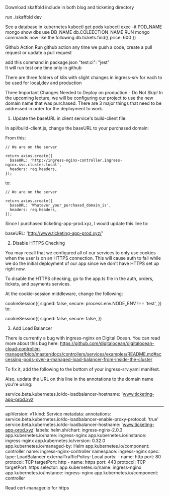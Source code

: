 Download skaffold
include in both blog and ticketing directory

run ./skaffold dev


See a database in kubernetes
kubectl get pods
kubectl exec -it POD_NAME mongo
show dbs
use DB_NAME
db.COLEECTION_NAME
RUN mongo commands now like the following
db.tickets.find({ price: 600 })



Github Action
Run github action any time we push a code, create a pull request or update a pull request

add this command in package.json
"test:ci": "jest"   
 It will run test one time only in github

 There are three folders of k8s with slight changes in ingress-srv for each to be used for local,dev and production




Three Important Changes Needed to Deploy on production - Do Not Skip!
In the upcoming lecture, we will be configuring our project to use the new domain name that was purchased. There are 3 major things that need to be addressed in order for the deployment to work.

1. Update the baseURL in client service's build-client file:

In api/build-client.js, change the baseURL to your purchased domain:

From this:

    // We are on the server
 
    return axios.create({
      baseURL: 'http://ingress-nginx-controller.ingress-nginx.svc.cluster.local',
      headers: req.headers,
    });
to:

    // We are on the server
 
    return axios.create({
      baseURL: 'Whatever_your_purchased_domain_is',
      headers: req.headers,
    });
Since I purchased ticketing-app-prod.xyz, I would update this line to:

baseURL: 'http://www.ticketing-app-prod.xyz/'



2. Disable HTTPS Checking

You may recall that we configured all of our services to only use cookies when the user is on an HTTPS connection.  This will cause auth to fail while we do the initial deployment of our app since we don't have HTTPS set up right now.

To disable the HTTPS checking, go to the app.ts file in the auth, orders, tickets, and payments services. 

At the cookie-session middleware, change the following:

  cookieSession({
    signed: false,
    secure: process.env.NODE_ENV !== 'test',
  })
to:

  cookieSession({
    signed: false,
    secure: false,
  })


3. Add Load Balancer

There is currently a bug with ingress-nginx on Digital Ocean.  You can read more about this bug here: https://github.com/digitalocean/digitalocean-cloud-controller-manager/blob/master/docs/controllers/services/examples/README.md#accessing-pods-over-a-managed-load-balancer-from-inside-the-cluster

To fix it, add the following to the bottom of your ingress-srv.yaml manifest. 

Also, update the URL on this line in the annotations to the domain name you're using:

 service.beta.kubernetes.io/do-loadbalancer-hostname: 'www.ticketing-app-prod.xyz'

---
apiVersion: v1
kind: Service
metadata:
  annotations:
    service.beta.kubernetes.io/do-loadbalancer-enable-proxy-protocol: 'true'
    service.beta.kubernetes.io/do-loadbalancer-hostname: 'www.ticketing-app-prod.xyz'
  labels:
    helm.sh/chart: ingress-nginx-2.0.3
    app.kubernetes.io/name: ingress-nginx
    app.kubernetes.io/instance: ingress-nginx
    app.kubernetes.io/version: 0.32.0
    app.kubernetes.io/managed-by: Helm
    app.kubernetes.io/component: controller
  name: ingress-nginx-controller
  namespace: ingress-nginx
spec:
  type: LoadBalancer
  externalTrafficPolicy: Local
  ports:
    - name: http
      port: 80
      protocol: TCP
      targetPort: http
    - name: https
      port: 443
      protocol: TCP
      targetPort: https
  selector:
    app.kubernetes.io/name: ingress-nginx
    app.kubernetes.io/instance: ingress-nginx
    app.kubernetes.io/component: controller




Read 
cert-manager.io for https